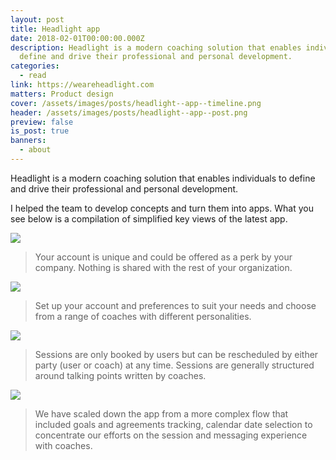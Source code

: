 ```yaml
---
layout: post
title: Headlight app
date: 2018-02-01T00:00:00.000Z
description: Headlight is a modern coaching solution that enables individuals to
  define and drive their professional and personal development.
categories:
  - read
link: https://weareheadlight.com
matters: Product design
cover: /assets/images/posts/headlight--app--timeline.png
header: /assets/images/posts/headlight--app--post.png
preview: false
is_post: true
banners:
  - about
---
```

Headlight is a modern coaching solution that enables individuals to define and drive their professional and personal development.

I helped the team to develop concepts and turn them into apps. What you see below is a compilation of simplified key views of the latest app.

![](../../assets/images/posts/headlight--app--content--0.png)

> Your account is unique and could be offered as a perk by your company. Nothing is shared with the rest of your organization.

![](../../assets/images/posts/headlight--app--content--1.png)

> Set up your account and preferences to suit your needs and choose from a range of coaches with different personalities.

![](../../assets/images/posts/headlight--app--content--2.png)

> Sessions are only booked by users but can be rescheduled by either party (user or coach) at any time. Sessions are generally structured around talking points written by coaches.

![](../../assets/images/posts/headlight--app--content--3.png)

> We have scaled down the app from a more complex flow that included goals and agreements tracking, calendar date selection to concentrate our efforts on the session and messaging experience with coaches.
